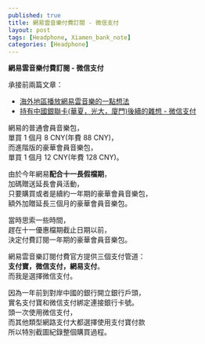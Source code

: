 ```yaml
---
published: true
title: 網易雲音樂付費訂閱 - 微信支付
layout: post
tags: [Headphone, Xiamen_bank_note]
categories: [Headphone]
---
```


**網易雲音樂付費訂閱 - 微信支付**   
    
承接前兩篇文章：    

  * [海外地區播放網易雲音樂的一點想法][1]   
  * [持有中國銀聯卡(華夏，光大，廈門)後續的雜想 - 微信支付][2]    

網易的普通會員音樂包，   
單買 1 個月 8 CNY(年費 88 CNY)，   
而進階版的豪華會員音樂包，   
單買 1 個月 12 CNY(年費 128 CNY)。   
    
由於今年網易**配合十一長假檔期**，   
加碼贈送延長會員活動，   
只要購買或者是續約一年期的豪華會員音樂包，   
額外加贈延長三個月的豪華會員音樂包。    
    
當時思索一些時間，   
趕在十一優惠檔期截止日期以前，   
決定付費訂閱一年期的豪華會員音樂包。    
    
網易雲音樂訂閱付費官方提供三個支付管道：    
**支付寶，微信支付，網易支付**。    
而我是選擇微信支付。    

因為一年前到對岸中國的銀行開立銀行戶頭，    
實名支付寶和微信支付綁定連接銀行卡號。   
頭一次使用微信支付，    
而其他類型網路支付大都選擇使用支付寶付款    
所以特別截圖紀錄整個購買過程。   

<div id="lightgallery" class="owl-carousel owl-theme">
<a href="https://res.cloudinary.com/shengshampoo/image/upload/s--l5NyQhHT--/v1478429755/Screenshot_2016-10-06-11-02-341-fs8_fp58un.png" data-sub-html="網易雲音樂 豪華會員音樂包權益"><img class="responsively-lazy responsively-lazy-300" src="https://res.cloudinary.com/shengshampoo/image/upload/s--UB_hdOgp--/v1478429755/Screenshot_2016-10-06-11-02-342-fs8_x9gdfw.png" srcset="data:image/gif;base64,R0lGODlhAQABAIAAAP///////yH5BAEKAAEALAAAAAABAAEAAAICTAEAOw==" /></a>
<a href="https://res.cloudinary.com/shengshampoo/image/upload/s--X1ztOlLi--/v1478429756/Screenshot_2016-10-06-11-02-391-fs8_ck7ool.png" data-sub-html="網易雲音樂 豪華會員音樂包 費用"><img class="responsively-lazy responsively-lazy-300" src="https://res.cloudinary.com/shengshampoo/image/upload/s--S_DntFDJ--/v1478429755/Screenshot_2016-10-06-11-02-392-fs8_gwurnf.png" srcset="data:image/gif;base64,R0lGODlhAQABAIAAAP///////yH5BAEKAAEALAAAAAABAAEAAAICTAEAOw==" /></a>
<a href="https://res.cloudinary.com/shengshampoo/image/upload/s--9_m-_iA_--/v1478431242/Screenshot_2016-10-06-11-02-511-fs8_emaiim.png" data-sub-html="三個支付管道：支付寶，微信，網易"><img class="responsively-lazy responsively-lazy-300" src="https://res.cloudinary.com/shengshampoo/image/upload/s--q8tkOywP--/v1478431242/Screenshot_2016-10-06-11-02-512-fs8_mvznic.png" srcset="data:image/gif;base64,R0lGODlhAQABAIAAAP///////yH5BAEKAAEALAAAAAABAAEAAAICTAEAOw==" /></a>
<a href="https://res.cloudinary.com/shengshampoo/image/upload/s--wz-6U1pJ--/v1478431242/Screenshot_2016-10-07-01-18-141-fs8_mlfjav.png" data-sub-html="選擇微信支付"><img class="responsively-lazy responsively-lazy-300" src="https://res.cloudinary.com/shengshampoo/image/upload/s--c9W6cSN4--/v1478431242/Screenshot_2016-10-07-01-18-142-fs8_dbyeat.png" srcset="data:image/gif;base64,R0lGODlhAQABAIAAAP///////yH5BAEKAAEALAAAAAABAAEAAAICTAEAOw==" /></a>
<a href="https://res.cloudinary.com/shengshampoo/image/upload/s--Unmikr-U--/v1478432150/Screenshot_2016-10-07-01-19-271-fs8_krupqc.png" data-sub-html="微信支付 確認交易"><img class="responsively-lazy responsively-lazy-300" src="https://res.cloudinary.com/shengshampoo/image/upload/s--cGn3hHeY--/v1478432150/Screenshot_2016-10-07-01-19-272-fs8_h9iab7.png" srcset="data:image/gif;base64,R0lGODlhAQABAIAAAP///////yH5BAEKAAEALAAAAAABAAEAAAICTAEAOw==" /></a>
<a href="https://res.cloudinary.com/shengshampoo/image/upload/s--wJWyye2D--/v1478432150/Screenshot_2016-10-07-01-19-471-fs8_lhiheh.png" data-sub-html="微信支付 支付成功"><img class="responsively-lazy responsively-lazy-300" src="https://res.cloudinary.com/shengshampoo/image/upload/s--C_eNDCST--/v1478432150/Screenshot_2016-10-07-01-19-472-fs8_joohmi.png" srcset="data:image/gif;base64,R0lGODlhAQABAIAAAP///////yH5BAEKAAEALAAAAAABAAEAAAICTAEAOw==" /></a>
<a href="https://res.cloudinary.com/shengshampoo/image/upload/s--4ZK-yRgt--/v1478432150/Screenshot_2016-10-07-01-20-001-fs8_oe1m06.png" data-sub-html="網易雲音樂 訂閱生效"><img class="responsively-lazy responsively-lazy-300" src="https://res.cloudinary.com/shengshampoo/image/upload/s--iWCxR9tm--/v1478432150/Screenshot_2016-10-07-01-20-002-fs8_z27bkq.png" srcset="data:image/gif;base64,R0lGODlhAQABAIAAAP///////yH5BAEKAAEALAAAAAABAAEAAAICTAEAOw==" /></a>
<a href="https://res.cloudinary.com/shengshampoo/image/upload/s--QfT1pSap--/v1478435829/Screenshot_2016-10-11-21-04-111-fs8_snyfle.png" data-sub-html="延長3個月會員服務優惠通知"><img class="responsively-lazy responsively-lazy-300" src="https://res.cloudinary.com/shengshampoo/image/upload/s--kqDYHBRc--/v1478435829/Screenshot_2016-10-11-21-04-112-fs8_wae29u.png" srcset="data:image/gif;base64,R0lGODlhAQABAIAAAP///////yH5BAEKAAEALAAAAAABAAEAAAICTAEAOw==" /></a>
<a href="https://res.cloudinary.com/shengshampoo/image/upload/s--C-KUkhnx--/v1478435829/Screenshot_2016-10-11-21-04-321-fs8_lwqrzo.png" data-sub-html="延長3個月會員服務優惠領取成功"><img class="responsively-lazy responsively-lazy-300" src="https://res.cloudinary.com/shengshampoo/image/upload/s--biz-UiF5--/v1478435829/Screenshot_2016-10-11-21-04-322-fs8_lxgj8w.png" srcset="data:image/gif;base64,R0lGODlhAQABAIAAAP///////yH5BAEKAAEALAAAAAABAAEAAAICTAEAOw==" /></a>
<a href="https://res.cloudinary.com/shengshampoo/image/upload/s---7DVlQUJ--/v1478435829/Screenshot_2016-10-11-21-04-541-fs8_jugzb4.png" data-sub-html="領取成功，合計12+3個月訂閱期數"><img class="responsively-lazy responsively-lazy-300" src="https://res.cloudinary.com/shengshampoo/image/upload/s--RODPETUQ--/v1478435829/Screenshot_2016-10-11-21-04-542-fs8_gqiwdm.png" srcset="data:image/gif;base64,R0lGODlhAQABAIAAAP///////yH5BAEKAAEALAAAAAABAAEAAAICTAEAOw==" /></a>
</div>

[1]: https://shengshampoo.github.io/headphone/2016/10/02/neteasemusic-outside-cn.html
[2]: https://shengshampoo.tumblr.com/post/137159207438/



